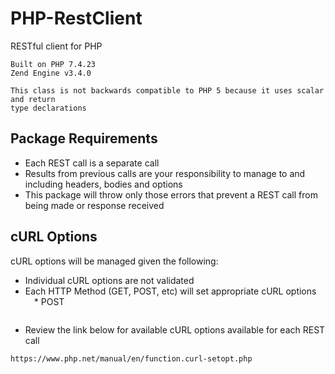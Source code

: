 # PHP-RestClient
RESTful client for PHP

```
Built on PHP 7.4.23
Zend Engine v3.4.0

This class is not backwards compatible to PHP 5 because it uses scalar and return
type declarations
```

## Package Requirements
* Each REST call is a separate call
* Results from previous calls are your responsibility to manage to and including headers, bodies and options
* This package will throw only those errors that prevent a REST call from being made or response received

## cURL Options
cURL options will be managed given the following:
* Individual cURL options are not validated
* Each HTTP Method (GET, POST, etc) will set appropriate cURL options
&emsp;* POST
```
```
* Review the link below for available cURL options available for each REST call
```
https://www.php.net/manual/en/function.curl-setopt.php
```
